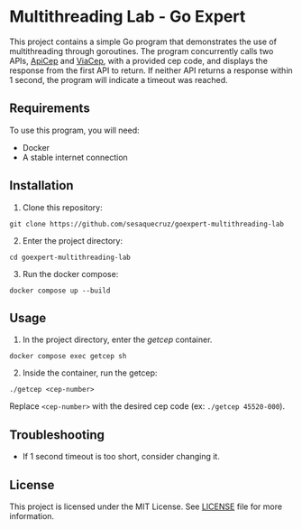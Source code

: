 # Multithreading Lab - Go Expert

This project contains a simple Go program that demonstrates the use of multithreading through goroutines. The program concurrently calls two APIs, [ApiCep](https://apicep.com/api-de-consulta/) and [ViaCep](https://viacep.com.br/), with a provided cep code, and displays the response from the first API to return. If neither API returns a response within 1 second, the program will indicate a timeout was reached.

## Requirements

To use this program, you will need:

- Docker
- A stable internet connection

## Installation

1. Clone this repository:

```
git clone https://github.com/sesaquecruz/goexpert-multithreading-lab
```

2. Enter the project directory:

```
cd goexpert-multithreading-lab
```

3. Run the docker compose:

```
docker compose up --build
```

## Usage

1. In the project directory, enter the *getcep* container.

```
docker compose exec getcep sh
```

2. Inside the container, run the getcep:

```
./getcep <cep-number>
```

Replace `<cep-number>` with the desired cep code (ex: `./getcep 45520-000`).

## Troubleshooting

- If 1 second timeout is too short, consider changing it.

## License

This project is licensed under the MIT License. See [LICENSE](./LICENSE) file for more information.

